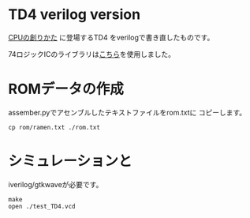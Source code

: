 # TD4 verilog version

[CPUの創りかた](https://www.amazon.co.jp/dp/4839909865) に登場するTD4
をverilogで書き直したものです。

74ロジックICのライブラリは[こちら](https://github.com/TimRudy/ice-chips-verilog)を使用しました。

# ROMデータの作成

assember.pyでアセンブルしたテキストファイルをrom.txtに
コピーします。

```
cp rom/ramen.txt ./rom.txt
```

# シミュレーションと

iverilog/gtkwaveが必要です。

```
make
open ./test_TD4.vcd
```
